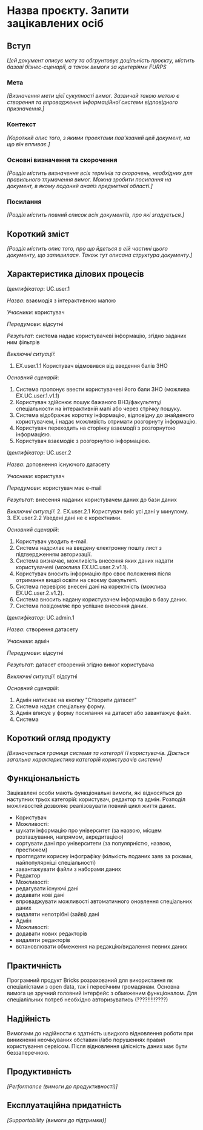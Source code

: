 # Назва проєкту. Запити зацікавлених осіб

## Вступ

*Цей документ описує мету та обгрунтовує доцільність проєкту, містить базові бізнес-сценарії, а також вимоги за критеріями FURPS*

### Мета 

*[Визначення мети цієї сукупності вимог. Зазвичай такою метою є створення та впровадження 
 інформаційної системи відповідного призначення.]*

### Контекст

*[Короткий опис того, з якими проектами пов'язаний цей документ, на що він впливає.]*


### Основні визначення та скорочення

*[Розділ містить визначення всіх термінів та скорочень, необхідних для правильного
тлумачення вимог. Можна зробити посилання на документ, в якому поданий аналіз предметної області.]*


### Посилання

*[Розділ містить повний список всіх документів, про які згадується.]*


## Короткий зміст

*[Розділ містить опис того, про що йдеться в еій частині цього документу, що залишилася. 
Також тут описана структура документу.]*

## Характеристика ділових процесів
   
*Ідентифікатор*: UC.user.1
    
*Назва*: взаємодія з інтерактивною мапою
 
*Учасники*: користувач

*Передумови*: відсутні

*Результат*: система надає користувачеві інформацію, згідно заданих ним фільтрів

*Виключні ситуації*:
1. EX.user.1.1 Користувач відмовився від введення балів ЗНО

*Основний сценарій*:

1. Система пропонує ввести користувачеві його бали ЗНО (можлива EX.UC.user.1.v1.1)
2. Користувач здійснює пошук бажаного ВНЗ/факультету/спеціальности на інтерактивній мапі або через стрічку пошуку.
3. Система відображає коротку інформацію, відповідну до знайденого користувачем, і надає можливість отримати розгорнуту інформацію.
4. Користувач переходить на сторінку взаємодії з розгорнутою інформацією.
5. Користувач взаємодіє з розгорнутою інформацією. 


*Ідентифікатор*: UC.user.2

*Назва*: доповнення існуючого датасету

*Учасники*: користувач

*Передумови*: користувач має e-mail

*Результат*: внесення наданих користувачем даних до бази даних

*Виключні ситуації*:
2. EX.user.2.1 Користувач вніс усі дані у минулому.  
3. EX.user.2.2 Уведені дані не є коректними.  

*Основний сценарій*:
1. Користувач уводить e-mail.  
2. Система надсилає на введену електронну пошту лист з підтвердженням авторизації.
3. Система визначає, можливість внесення яких даних надати користувачеві (можлива EX.UC.user.2.v1.1).
3. Користувач вносить інформацію про своє положення після отримання вищої освіти на своєму факультеті.  
4. Система перевіряє внесені дані на коректність (можлива EX.UC.user.2.v1.2).  
5. Система вносить надану користувачем інформацію в базу даних.
6. Система повідомляє про успішне внесення даних.


*Ідентифікатор*: UC.admin.1

*Назва*: створення датасету

*Учасники*: адмін 

*Передумови*: відсутні

*Результат*: датасет створений згідно вимог користувача

*Виключні ситуації*: відсутні  

*Основний сценарій*:
1. Адмін натискає на кнопку "Створити датасет"
2. Система надає спеціальну форму.
3. Адмін вписує у форму посилання на датасет або завантажує файл.
4. Система 

## Короткий огляд продукту

*[Визначається границя системи та категорії її користувачів. Дається загальна характеристика категорій користувачів
системи]*


## Функціональність

Зацікавлені особи мають функціональні вимоги, які відносяться до наступних трьох категорій: користувач, редактор та адмін. Розподіл можливостей дозволяє реалізовувати повний цикл життя даних.

* Користувач
 * Можливості:
  * шукати інформацію про університет (за назвою, місцем розташування, напрямом, акредитацією)
  * сортувати дані про університети (за популярністю, назвою, престижем)
  * проглядати корисну інфографіку (кількість поданих заяв за роками, найпопулярніші спеціальності)
  * завантажувати файли з наборами даних 
* Редактор
 * Можливості:
  * редагувати існуючі дані
  * додавати нові дані
  * впроваджувати можливості автоматичного оновлення спеціальних даних
  * видаляти непотрібні (зайві) дані
* Адмін
 * Можливості:
  * додавати нових редакторів
  * видаляти редакторів
  * встановлювати обмеження на редакцію/видалення певних даних 

## Практичність

Програмний продукт Bricks розрахований для використання як спеціалістами з open data, так і пересічним громадянам. Основна вимога це зручний головний інтерфейс з обмеженим функціоналом. Для спеціалільних потреб необхідно авторизуватись (????!!!!!????)  

## Надійність

Вимогами до надійности є здатність швидкого відновлення роботи при виникненні неочікуваних обставин і/або порушеннях правил користування сервісом. Після відновлення цілісність даних має бути беззаперечною.

## Продуктивність

*[Performance (вимоги до продуктивності)]*

## Експлуатаційна придатність

*[Supportability (вимоги до підтримки)]*

